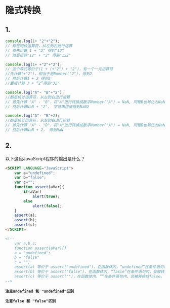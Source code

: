 # 隐式转换

## 1.

``` javascript
console.log(1+ "2"+"2");
// 都是同级运算符，从左到右进行运算
// 首先运算 1 + "2" 得到"12”
// 然后运算"12" + "2" 得到"122"
```

``` javascript
console.log(1+ +"2"+"2");
// 这个等式等价于(1 + (+"2") + "2")，有一个一元运算符
//先计算(+"2")，相当于是Number("2")，得到2
// 然后计算1 + 2 得到3
//最后计算 3 + “2”得到"32"
```

``` javascript
console.log("A"- "B"+"2"); 
//都是统计运算符，从左到右进行运算
// 首先计算 "A" - "B"，将"A"进行转换成数字Number("A") = NaN, 同理B也转化为NaN，所以结果为NaN
// 然后计算NaN + "2"， 字符串拼接得到NaN2
```

``` javascript
console.log("A"- "B"+2);
//都是统计运算符，从左到右进行运算
// 首先计算 "A" - "B"，将"A"进行转换成数字Number("A") = NaN, 同理B也转化为NaN，所以结果为NaN
// 然后计算NaN + 2， 得到NaN
```



## 2.

以下这段JavaScript程序的输出是什么？

``` html
<SCRIPT LANGUAGE="JavaScript">
    var a="undefined";
    var b="false";
    var c="";
    function assert(aVar){
        if(aVar)     
            alert(true);
        else  
            alert(false);
    }
    assert(a);
    assert(b);
    assert(c);
</SCRIPT>

<!--
	var a,b,c;
	function assert(aVar){}
	a = "undefined";
	b = "false"
    c = "";
	assert(a) 等价于 assert("undefined")，在函数体内，“undefined”在条件语句内，会被转换成true。 所以这一行代码输出true
	assert(b) 等价于 assert("false")，在函数体内，“fasle”在条件语句内，会被转换成true。 所以这一行代码输出true
	assert(c) 等价于 assert("")，在函数体内，“”在条件语句内，会被转换成false。 所以这一行代码输出false
-->
```

**`注意undefined 和 "undefined"区别`**

**`注意false 和 "false"区别`**

